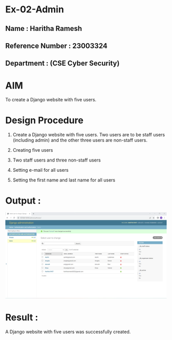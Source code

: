 # Ex-02-Admin
## Name : Haritha Ramesh
## Reference Number : 23003324
## Department : (CSE Cyber Security) 
# AIM
To create a Django website with five users. 
# Design Procedure
1. Create a Django website with five users. Two users are to be staff users (including admin) and the other three users are non-staff users.
2. Creating five users

3. Two staff users and three non-staff users

4. Setting e-mail for all users

5. Setting the first name and last name for all users
# Output :
![](./Screenshot%202023-10-20%20133521.png)
# Result :
A Django website with five users was successfully created.